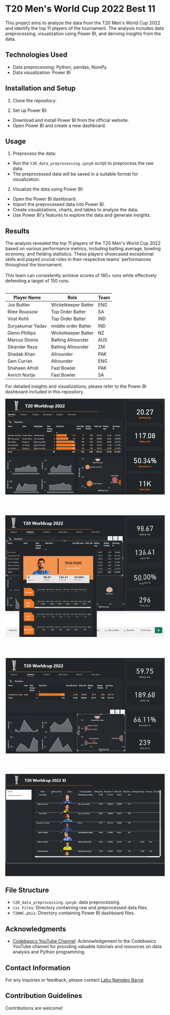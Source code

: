 # T20 Men's World Cup 2022 Best 11

This project aims to analyze the data from the T20 Men's World Cup 2022 and identify the top 11 players of the tournament. The analysis includes data preprocessing, visualization using Power BI, and deriving insights from the data.

## Technologies Used

- Data preprocessing: Python, pandas, NumPy
- Data visualization: Power BI

## Installation and Setup

1. Clone the repository:


3. Set up Power BI:

- Download and install Power BI from the official website.
- Open Power BI and create a new dashboard.

## Usage

1. Preprocess the data:

- Run the `t20_data_preprocessing.ipnyb` script to preprocess the raw data.
- The preprocessed data will be saved in a suitable format for visualization.

2. Visualize the data using Power BI:

- Open the Power BI dashboard.
- Import the preprocessed data into Power BI.
- Create visualizations, charts, and tables to analyze the data.
- Use Power BI's features to explore the data and generate insights.

## Results

The analysis revealed the top 11 players of the T20 Men's World Cup 2022 based on various performance metrics, including batting average, bowling economy, and fielding statistics. These players showcased exceptional skills and played crucial roles in their respective teams' performances throughout the tournament.
<br><br>
This team can consistently achieve scores of 180+ runs while effectively defending a target of 150 runs.
<br><br>

| Player Name    | Role          | Team        |
| -------------- | ------------- | ----------- |
|Jos Buttler       | Wicketkeeper Batter      |ENG    |
| Rilee Roussow       | Top Order Batter       | SA     |
|Virat Kohli     | Top Order Batter    | IND     |
|Suryakumar Yadav           |middle order Batter        | IND       |
|Glenn Phillips         | Wicketkeeper Batter       |NZ       |
|Marcus Stoinis           | Batting Allrounder           | AUS       |
| Sikandar Raza            | Batting Allrounder            | ZM        |
|Shadab Khan          | Allrounder          | PAK        |
| Sam Curran           | Allrounder         | ENG      |
| Shaheen Afridi           | Fast Bowler         | PAK      |
|Anrich Nortje      | Fast Bowler           |SA     |



For detailed insights and visualizations, please refer to the Power BI dashboard included in this repository.

![anchors][image]

[image]:./Anchors.png 

<br><br>

![Tooltip][image2]

[image2]:./Anchors2.png 

<br><br>

![single Player][image3]

[image3]:./sky.png 

<br><br>

![Final 11][image4]

[image4]:./final%2011.png

## File Structure

- `t20_data_preprocessing.ipnyb`: data preprocessing.
- `csv Files`: Directory containing raw and preprocessed data files.
- `T20WC.pbix`: Directory containing Power BI dashboard files.

## Acknowledgments

- [Codebasics YouTube Channel](https://www.youtube.com/codebasics): Acknowledgement to the Codebasics YouTube channel for providing valuable tutorials and resources on data analysis and Python programming.


## Contact Information

For any inquiries or feedback, please contact [Lahu Namdeo Barve](mailto:lahutatya1@gmail.com.com).

## Contribution Guidelines

Contributions are welcome! 

